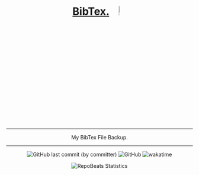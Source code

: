 <div align="center">
  
# [BibTex.](https://github.com/BrenoFariasdaSilva/bibtex) <img src="https://upload.wikimedia.org/wikipedia/commons/3/30/BibTeX_logo.svg"  width="8%" height="8%">

</div>

<div align="center">

---

My BibTex File Backup.

---
</div>

<div align="center">

![GitHub last commit (by committer)](https://img.shields.io/github/last-commit/BrenoFariasdaSilva/BibTex)
![GitHub](https://img.shields.io/github/license/BrenoFariasdaSilva/BibTex)
![wakatime](https://wakatime.com/badge/github/BrenoFariasdaSilva/BibTex.svg)

</div>

<div align="center">

![RepoBeats Statistics](https://repobeats.axiom.co/api/embed/d50ccb4513a7b1a93fac95b6a21e0e3c4ea97ced.svg "Repobeats analytics image")

</div>
